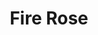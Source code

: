 ---
title: "Fire Rose"
images:
  - /images/DSC_12102.jpg
tags:
- all
- flora
- highlights
weight: 12102
---